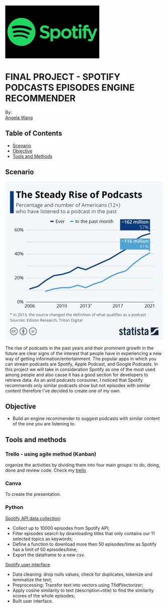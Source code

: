 ![alt text](https://github.com/newgala/Final-Project/blob/main/pics/spotify.png) 

# FINAL PROJECT - SPOTIFY PODCASTS EPISODES ENGINE RECOMMENDER

By: <br/>
[Angela Wang](https://www.linkedin.com/in/angela-wang-716632b1/)

## Table of Contents
- [Scenario](#scenario)
- [Objective](#objective)
- [Tools and Methods](#tools-and-methods)

## Scenario

![alt text](https://github.com/newgala/Final-Project/blob/main/pics/chart.jpg) 

The rise of podcasts in the past years and their prominent growth in the future are clear signs of the interest that people have in experiencing a new way of getting information/entertainment. The popular apps in which you can stream podcasts are Spotify, Apple Podcast, and Google Podcasts.
In this project we will take in consideration Spotify as one of the most used among people and also cause it has a good section for developers to retrieve data. As an avid podcasts consumer, I noticed that Spotify recommends only similar podcasts show but not episodes with similar content therefore I've decided to create one of my own.

## Objective
* Build an engine recommender to suggest podcasts with similar content of the one you are listening to.

## Tools and methods

### Trello - using agile method (Kanban)
organize the activities by dividing them into four main groups: to do, doing, done and review code. Check my [trello](https://trello.com/b/Ke2jn3vM/final-project-spotify-episodes-recommender)

### Canva
To create the presentation.

### Python

[Spotify API data collection](https://github.com/newgala/Final-Project/blob/main/Spotify%20episodes%20recommender%20-%20wrapper%20API.ipynb):
* Collect up to 10000 episodes from Spotify API;
* Filter episodes search by downloading titles that only contains our 11 selected topics as keywords;
* Define a function to download more then 50 episodes/time as Spotify has a limit of 50 episodes/time;
* Export the dataframe to a new csv.

[Spotify user interface](https://github.com/newgala/Final-Project/blob/main/Spotify%20podcasts%20recommender%20-%20MVP%201%20user%20interface%20.ipynb) 

* Data cleaning: drop nulls values, check for duplicates, tokenize and lemmatize the text;
* Preprocessing: Transfor text into vectors using TfidfVectorizer;
* Apply cosine similarity to text (description+title) to find the similarity scores of the whole episodes;
* Built user interface.

